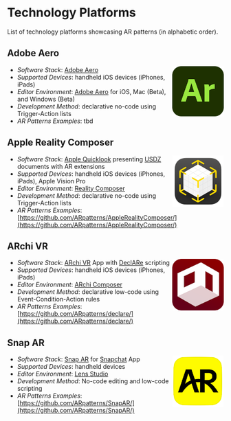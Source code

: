 # Technology Platforms

List of technology platforms showcasing AR patterns (in alphabetic order).

## Adobe Aero

<img src="assets/logos/adobe-aero.png" width="120" align="right">

- _Software Stack_: [Adobe Aero](https://www.adobe.com/products/aero.html)
- _Supported Devices_: handheld iOS devices (iPhones, iPads)
- _Editor Environment_: [Adobe Aero](https://www.adobe.com/products/aero.html) for iOS, Mac (Beta), and Windows (Beta)
- _Development Method_: declarative no-code using Trigger-Action lists
- _AR Patterns Examples_: tbd

 

## Apple Reality Composer

<img src="assets/logos/reality-composer.png" width="120" align="right">

- _Software Stack_: [Apple Quicklook](https://developer.apple.com/augmented-reality/quick-look/) presenting [USDZ](https://openusd.org) documents with AR extensions
- _Supported Devices_: handheld iOS devices (iPhones, iPads), Apple Vision Pro
- _Editor Environment_: [Reality Composer](https://developer.apple.com/augmented-reality/tools/)
- _Development Method_: declarative no-code using Trigger-Action lists
- _AR Patterns Examples_: [https://github.com/ARpatterns/AppleRealityComposer/](https://github.com/ARpatterns/AppleRealityComposer/)
  
## ARchi VR

<img src="assets/logos/archi-vr.png" width="120" align="right">

- _Software Stack_: [ARchi VR](https://archi.metason.net) App with [DeclARe](https://service.metason.net/ar/docu/) scripting
- _Supported Devices_: handheld iOS devices (iPhones, iPads)
- _Editor Environment_: [ARchi Composer](https://service.metason.net/ar/docu/#archi-composer)
- _Development Method_: declarative low-code using Event-Condition-Action rules
- _AR Patterns Examples_: [https://github.com/ARpatterns/declare/](https://github.com/ARpatterns/declare/)

## Snap AR

<img src="assets/logos/snap-ar.png" width="120" align="right">

- _Software Stack_: [Snap AR](https://ar.snap.com) for [Snapchat](https://www.snapchat.com) App
- _Supported Devices_: handheld devices
- _Editor Environment_: [Lens Studio](https://ar.snap.com/lens-studio)
- _Development Method_: No-code editing and low-code scripting
- _AR Patterns Examples_: [https://github.com/ARpatterns/SnapAR/](https://github.com/ARpatterns/SnapAR/)